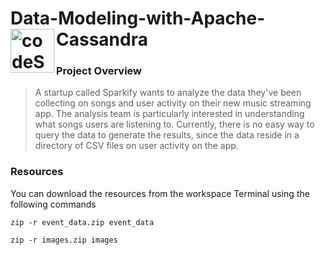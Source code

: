 # Data-Modeling-with-Apache-Cassandra <img align="left" alt="codeSTACKr | songs" width="70px" src="https://user-images.githubusercontent.com/58150666/185989388-c6b37f59-3d5c-4c21-b571-f70cbdf7e1f0.png"/>

### **Project Overview**
> A startup called Sparkify wants to analyze the data they've been collecting on songs and user activity on their new music streaming app. The analysis team is particularly interested in understanding what songs users are listening to. Currently, there is no easy way to query the data to generate the results, since the data reside in a directory of CSV files on user activity on the app.
### **Resources**
You can download the resources from the workspace Terminal using the following commands

`zip -r event_data.zip event_data`

`zip -r images.zip images`
